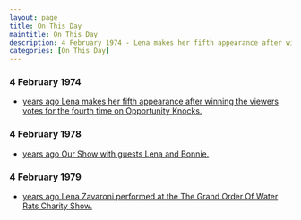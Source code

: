 ```yaml
---
layout: page
title: On This Day
maintitle: On This Day
description: 4 February 1974 - Lena makes her fifth appearance after winning the viewers votes for the fourth time on Opportunity Knocks. 4 February 1977 - Lena attended the Royal Gala Charity Fundraiser at Jollees, Stoke-on-Trent.
categories: [On This Day]
---
```


### 4 February 1974
* [<span id="age1"></span> years ago Lena makes her fifth appearance after winning the viewers votes for the fourth time on Opportunity Knocks.](/thames%20television/opportunity%20knocks/1974/02/04/opportunity-knocks.html)

### 4 February 1978
* [<span id="age2"></span> years ago Our Show with guests Lena and Bonnie.](/london%20weekend%20television/1978/02/04/our-show.html)

### 4 February 1979
* [<span id="age3"></span> years ago Lena Zavaroni performed at the The Grand Order Of Water Rats Charity Show.](/theatre/1979/02/04/the-grand-order-of-water-rats-charity-show.html)

<!-- Script for calculating number of years ago -->
<script>
var dob = '19740204';
var year = Number(dob.substr(0, 4));
var month = Number(dob.substr(4, 2)) - 1;
var day = Number(dob.substr(6, 2));
var today = new Date();
var age1 = today.getFullYear() - year;
if (today.getMonth() < month || (today.getMonth() == month && today.getDate() < day)) {
  age1--;
}
document.getElementById("age1").innerHTML=age1;

var dob = '19780204';
var year = Number(dob.substr(0, 4));
var month = Number(dob.substr(4, 2)) - 1;
var day = Number(dob.substr(6, 2));
var today = new Date();
var age2 = today.getFullYear() - year;
if (today.getMonth() < month || (today.getMonth() == month && today.getDate() < day)) {
  age2--;
}
document.getElementById("age2").innerHTML=age2;

var dob = '19790204';
var year = Number(dob.substr(0, 4));
var month = Number(dob.substr(4, 2)) - 1;
var day = Number(dob.substr(6, 2));
var today = new Date();
var age3 = today.getFullYear() - year;
if (today.getMonth() < month || (today.getMonth() == month && today.getDate() < day)) {
  age3--;
}
document.getElementById("age3").innerHTML=age3;
</script>

